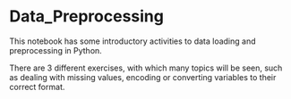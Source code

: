 # Data_Preprocessing
 
This notebook has some introductory activities to data loading and preprocessing in Python.

There are 3 different exercises, with which many topics will be seen, such as dealing with missing values, encoding or converting variables to their correct format. 